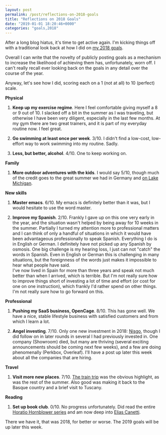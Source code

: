 ```yaml
---
layout: post
permalink: /post/reflections-on-2018-goals
title: "Reflections on 2018 Goals"
date: "2019-01-01 18:20:46+0000"
categories: "goals,2018"
---
```


After a long blog hiatus, it's time to get active again. I'm kicking things off
with a traditional look back at how I did on [my 2018 goals](/post/goals-for-2018).

Overall I can write that the novelty of publicly posting goals as a mechanism to
increase the likelihood of achieving them has, unfortunately, worn off.
I can't really recall ever looking back on the goals in any detail over the
course of the year.


Anyway, let's see how I did, scoring each on a 1 (not at all) to 10 (perfect) scale.

**Physical**

1. **Keep up my exercise regime**. Here I feel comfortable giving myself a 8 or 9 out of 10. I slacked off a bit in the summer as I was traveling, but otherwise I have been very diligent, especially in the last few months. At my gym there are
two great trainers, and it is part of my everyday routine now. I feel great.

2. **Go swimming at least once per week**. 3/10. I didn't find a low-cost, low-effort way to work swimming into my routine. Sadly. 

3. **Less, but better, alcohol**. 4/10. One to keep working on.

**Family**

1. **More outdoor adventures with the kids**. I would say 5/10, though much of the credit goes to the great summer we had in Germany and [on Lake Michigan](/post/at-the-lake).

**New skills**

1. **Master emacs**. 6/10. My emacs is definitely better than it was, but I would hesitate to use the word master.

2. **Improve my Spanish**. 2/10. Frankly I gave up on this one very early in the
year, and the situation wasn't helped by being away for 10 weeks in the summer.
Partially I turned my attention more to professional matters and I can think of
only a handful of situations in which it would have been advantageous
professionally to speak Spanish. Everything I do is in English or German.
I definitely have not picked up any Spanish by osmosis. One big challenge is
my hearing loss, I just can not "catch" the words in Spanish. Even in English
or German this is challenging in many situations, but the foreignness of the
words just makes it impossible to hear what people have said.  
  I've now lived in Spain for more than three years and speak not much better
than when I arrived, which is terrible. But I'm not really sure how to improve
things short of investing a lot of time and effort (or cost for one on one
instruction), which frankly I'd rather spend on other things.  
  I'm not really sure how to go forward on this. 


**Professional**

1. **Pushing my SaaS business, OpenCage**. 8/10. This has gone well. We have a
nice, stable lifestyle business with satisfied customers and from which I
learn a lot.

2. **Angel investing**. 7/10. Only one new investment in 2018:
[Nisgo](https://www.nisgo.com/), though I did follow on in later rounds in
several I had previously invested in. One company (Showroom) died, but many are
thriving (several exciting announcements should be coming next few weeks),
and a few are doing phenomenally (Perkbox, Overleaf). I'll have a post up later this week about all
the companies that are hiring. 

**Travel**

1. **Visit more new places**. 7/10. [The train trip](/post/going-interrailing)
was the obvious highlight, as was the rest of the summer. Also good was making
it back to the Basque country and a brief visit to Tuscany.

**Reading**

1. **Set up book club**. 0/10. No progress unfortunately. Did read the entire
[Horatio Hornblower series](https://de.m.wikipedia.org/wiki/Horatio_Hornblower)
and am now deep into [Elias Canetti](https://de.m.wikipedia.org/wiki/Elias_Canetti). 

There we have it, that was 2018, for better or worse.
The 2019 goals will be up later this week.


